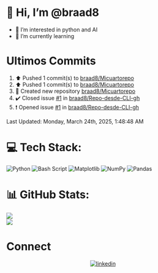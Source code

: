 
# 👋 Hi, I’m @braad8

- 👀 I’m interested in python and AI
- 🌱 I’m currently learning

# Ultimos Commits
<!--RECENT_ACTIVITY:start-->
1. ⬆️ Pushed 1 commit(s) to [braad8/Micuartorepo](https://github.com/braad8/Micuartorepo)<br>
2. ⬆️ Pushed 1 commit(s) to [braad8/Micuartorepo](https://github.com/braad8/Micuartorepo)<br>
3. 📔 Created new repository [braad8/Micuartorepo](https://github.com/braad8/Micuartorepo)<br>
4. ✔️ Closed issue [#1](https://github.com/braad8/Repo-desde-CLI-gh/issues/1) in [braad8/Repo-desde-CLI-gh](https://github.com/braad8/Repo-desde-CLI-gh)<br>
5. ❗️ Opened issue [#1](https://github.com/braad8/Repo-desde-CLI-gh/issues/1) in [braad8/Repo-desde-CLI-gh](https://github.com/braad8/Repo-desde-CLI-gh)<br>
<!--RECENT_ACTIVITY:end-->
<!--RECENT_ACTIVITY:last_update-->
Last Updated: Monday, March 24th, 2025, 1:48:48 AM
<!--RECENT_ACTIVITY:last_update_end-->

# 💻 Tech Stack:
![Python](https://img.shields.io/badge/python-3670A0?style=for-the-badge&logo=python&logoColor=ffdd54) ![Bash Script](https://img.shields.io/badge/bash_script-%23121011.svg?style=for-the-badge&logo=gnu-bash&logoColor=white) ![Matplotlib](https://img.shields.io/badge/Matplotlib-%23ffffff.svg?style=for-the-badge&logo=Matplotlib&logoColor=black) ![NumPy](https://img.shields.io/badge/numpy-%23013243.svg?style=for-the-badge&logo=numpy&logoColor=white) ![Pandas](https://img.shields.io/badge/pandas-%23150458.svg?style=for-the-badge&logo=pandas&logoColor=white)
# 📊 GitHub Stats:
![](https://github-readme-stats.vercel.app/api?username=braad8&theme=dark&hide_border=false&include_all_commits=false&count_private=false)<br/>
![](https://github-readme-streak-stats.herokuapp.com/?user=braad8&theme=dark&hide_border=false)<br/>

# Connect

<div align="center">
<a href="https://linkedin.com/in/briantblanco" target="_blank">
<img src=https://img.shields.io/badge/linkedin-%231E77B5.svg?&style=for-the-badge&logo=linkedin&logoColor=white alt=linkedin style="margin-bottom: 5px;" />
</a>  
</div>
